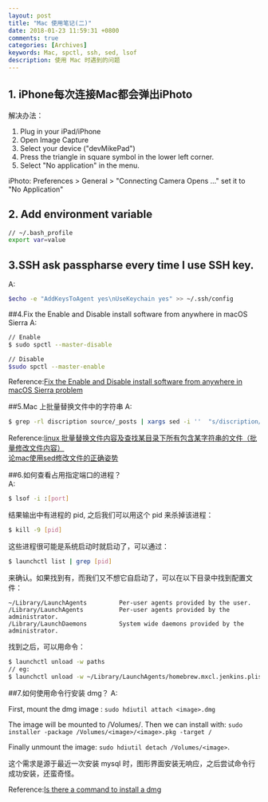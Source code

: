 ```yaml
---
layout: post
title: "Mac 使用笔记(二)"
date: 2018-01-23 11:59:31 +0800
comments: true
categories: [Archives]
keywords: Mac, spctl, ssh, sed, lsof
description: 使用 Mac 时遇到的问题
---
```


## 1. iPhone每次连接Mac都会弹出iPhoto
解决办法：

1. Plug in your iPad/iPhone
2. Open Image Capture
3. Select your device ("devMikePad")
4. Press the triangle in square symbol in the lower left corner.
5. Select "No application" in the menu.

iPhoto:
Preferences > General > "Connecting Camera Opens ..."
set it to "No Application"

## 2. Add environment variable

```bash
// ~/.bash_profile
export var=value
```

## 3.SSH ask passpharse every time I use SSH key.

A:

```bash
$echo -e "AddKeysToAgent yes\nUseKeychain yes" >> ~/.ssh/config
```

##4.Fix the Enable and Disable install software from anywhere in macOS Sierra
A:

```bash
// Enable
$ sudo spctl --master-disable

// Disable
$sudo spctl --master-enable
```

Reference:[Fix the Enable and Disable install software from anywhere in macOS Sierra problem](https://www.osxio.com/fix-enable-disable-install-software-anywhere-macos-sierra-problem/)

##5.Mac 上批量替换文件中的字符串
A:

```bash
$ grep -rl discription source/_posts | xargs sed -i ''  "s/discription/description/g"
```
Reference:[linux 批量替换文件内容及查找某目录下所有包含某字符串的文件（批量修改文件内容）](http://blog.csdn.net/werm520/article/details/49334513)  
[论mac使用sed修改文件的正确姿势](http://xiaorui.cc/2016/01/14/%E8%AE%BAmac%E4%BD%BF%E7%94%A8sed%E4%BF%AE%E6%94%B9%E6%96%87%E4%BB%B6%E7%9A%84%E6%AD%A3%E7%A1%AE%E5%A7%BF%E5%8A%BF/)  

##6.如何查看占用指定端口的进程？  
A:

```bash
$ lsof -i :[port]
```

结果输出中有进程的 pid, 之后我们可以用这个 pid 来杀掉该进程：

```bash
$ kill -9 [pid]
```

这些进程很可能是系统启动时就启动了，可以通过：

```bash
$ launchctl list | grep [pid]
```

来确认。如果找到有，而我们又不想它自启动了，可以在以下目录中找到配置文件：

```
~/Library/LaunchAgents         Per-user agents provided by the user.
/Library/LaunchAgents          Per-user agents provided by the administrator.
/Library/LaunchDaemons         System wide daemons provided by the administrator.
```

找到之后，可以用命令：  

```bash
$ launchctl unload -w paths
// eg:
$ launchctl unload -w ~/Library/LaunchAgents/homebrew.mxcl.jenkins.plist
```

##7.如何使用命令行安装 dmg？
A:

First, mount the dmg image : `sudo hdiutil attach <image>.dmg`  

The image will be mounted to /Volumes/<image>. Then we can install with: `sudo installer -package /Volumes/<image>/<image>.pkg -target /`  

Finally unmount the image: `sudo hdiutil detach /Volumes/<image>`.  

这个需求是源于最近一次安装 mysql 时，图形界面安装无响应，之后尝试命令行成功安装，还蛮奇怪。  

Reference:[Is there a command to install a dmg](https://apple.stackexchange.com/questions/73926/is-there-a-command-to-install-a-dmg)  


